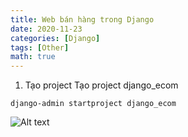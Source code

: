 ```yaml
---
title: Web bán hàng trong Django
date: 2020-11-23
categories: [Django]
tags: [Other]
math: true
---
```

1. Tạo project
Tạo project django_ecom
```
django-admin startproject django_ecom
```
![Alt text](https://github.com/vyqyty/vyqyty.github.io/commit/2b0de0d4007bc0ea7d8c4a91c592f2c18847c1c5#diff-f4788728c91b51f8d987a589169d142e1e692da4cffe4dae6f46c475f26b5a3e)

